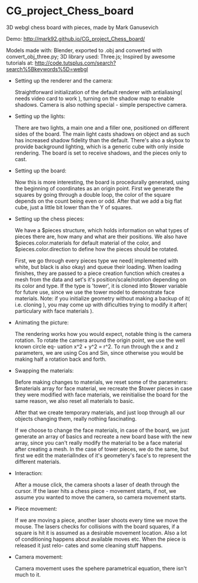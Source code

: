 CG_project_Chess_board
======================

3D webgl chess board with pieces, made by Mark Ganusevich

Demo: http://mark92.github.io/CG_project_Chess_board/

Models made with: Blender, exported to .obj and converted
with convert_obj_three.py; 
3D library used: Three.js; 
Inspired by awesome tutorials at: http://code.tutsplus.com/search?search%5Bkeywords%5D=webgl



* Setting up the renderer and the camera:

  Straightforward initialization of the default renderer with
antialiasing( needs video card to work ), turning on the shadow map to
enable shadows. Camera is also nothing special - simple perspective camera.

* Setting up the lights:

  There are two lights, a main one and a filler one, positioned on different
sides of the board. The main light casts shadows on object and as such has
increased shadow fidelity than the default. There's also a skybox to provide
background lighting, which is a generic cube with only inside rendering. The
board is set to receive shadows, and the pieces only to cast.

* Setting up the board:

  Now this is more interesting, the board is procedurally generated, using the
beginning of coordinates as an origin point. First we generate the squares by
going through a double loop, the color of the square depends on the count
being even or odd. After that we add a big flat cube, just a little bit lower
than the Y of squares.

* Setting up the chess pieces:

  We have a $pieces structure, which holds information on what types of pieces
there are, how many and what are their positions. We also have
$pieces.color.materials for default material of the color, and
$pieces.color.direction to define how the pieces should be rotated.

  First, we go through every pieces type we need( implemented with white, but
black is also okay) and queue their loading. When loading finishes, they are
passed to a piece creation function which creates a mesh from the data and
set's it's position/scale/rotation depending on its color and type. If the
type is 'tower', it is cloned into $tower variable for future use, since we
use the tower model to demonstrate face materials. Note: if you initialize
geometry without making a backup of it( i.e. cloning ), you may come up with
dificulties trying to modify it after( particulary with face materials ).

* Animating the picture:

  The rendering works how you would expect, notable thing is the camera rotation.
To rotate the camera around the origin point, we use the well known circle eq-
uation x^2 + y^2 = r^2. To run through the x and z parameters, we are using Cos
and Sin, since otherwise you would be making half a rotation back and forth.

* Swapping the materials:

  Before making changes to materials, we reset some of the parameters:
$materials array for face material, we recreate the $tower pieces in
case they were modified with face materials, we reinitialise the board for the
same reason, we also reset all materials to basic.

  After that we create temporary materials, and just loop through all our
objects changing them, really nothing fascinating.

  If we choose to change the face materials, in case of the board, we just
generate an array of basics and recreate a new board base with the new array,
since you can't really modify the material to be a face material after
creating a mesh. In the case of tower pieces, we do the same, but first we
edit the materialIndex of it's geometery's face's to represent the different
materials. 

* Interaction:

  After a mouse click, the camera shoots a laser of death through the cursor.
If the laser hits a chess piece - movement starts, if not, we assume you
wanted to move the camera, so camera movement starts.

* Piece movement:

  If we are moving a piece, another laser shoots every time we move the mouse.
The lasers checks for collisions with the board squares, if a square is hit
it is assumed as a desirable movement location. Also a lot of conditioning
happens about available moves etc. When the piece is released it just relo-
cates and some cleaning stuff happens.

* Camera movement:

  Camera movement uses the spehere parametrical equation, there isn't much to it.
